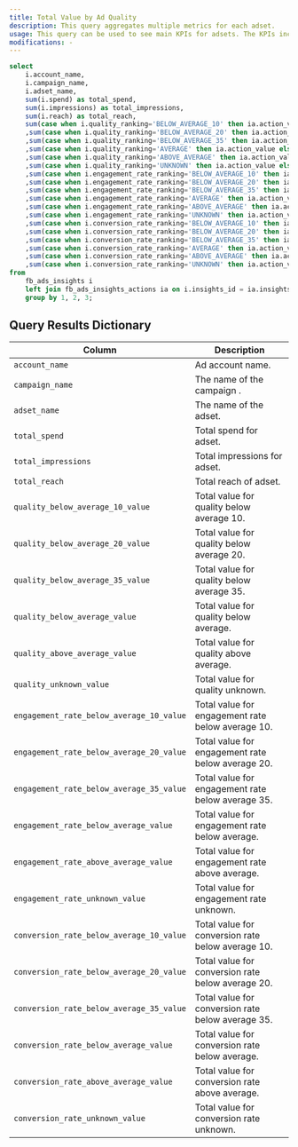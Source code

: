 ```yaml
---
title: Total Value by Ad Quality
description: This query aggregates multiple metrics for each adset.
usage: This query can be used to see main KPIs for adsets. The KPIs include but not limited to quality informaion, impressions, reach, spend, etc.
modifications: -
---
```


```sql
select
    i.account_name,
    i.campaign_name,
    i.adset_name,
    sum(i.spend) as total_spend,
    sum(i.impressions) as total_impressions,
    sum(i.reach) as total_reach,
    sum(case when i.quality_ranking='BELOW_AVERAGE_10' then ia.action_value else null end) as quality_below_average_10_value
    ,sum(case when i.quality_ranking='BELOW_AVERAGE_20' then ia.action_value else null end) as quality_below_average_20_value
    ,sum(case when i.quality_ranking='BELOW_AVERAGE_35' then ia.action_value else null end) as quality_below_average_35_value
    ,sum(case when i.quality_ranking='AVERAGE' then ia.action_value else null end) as quality_below_average_value
    ,sum(case when i.quality_ranking='ABOVE_AVERAGE' then ia.action_value else null end) as quality_above_average_value
    ,sum(case when i.quality_ranking='UNKNOWN' then ia.action_value else null end) as quality_unknown_value
    ,sum(case when i.engagement_rate_ranking='BELOW_AVERAGE_10' then ia.action_value else null end) as engagement_rate_below_average_10_value
    ,sum(case when i.engagement_rate_ranking='BELOW_AVERAGE_20' then ia.action_value else null end) as engagement_rate_below_average_20_value
    ,sum(case when i.engagement_rate_ranking='BELOW_AVERAGE_35' then ia.action_value else null end) as engagement_rate_below_average_35_value
    ,sum(case when i.engagement_rate_ranking='AVERAGE' then ia.action_value else null end) as engagement_rate_below_average_value
    ,sum(case when i.engagement_rate_ranking='ABOVE_AVERAGE' then ia.action_value else null end) as engagement_rate_above_average_value
    ,sum(case when i.engagement_rate_ranking='UNKNOWN' then ia.action_value else null end) as engagement_rate_unknown_value
    ,sum(case when i.conversion_rate_ranking='BELOW_AVERAGE_10' then ia.action_value else null end) as conversion_rate_below_average_10_value
    ,sum(case when i.conversion_rate_ranking='BELOW_AVERAGE_20' then ia.action_value else null end) as conversion_rate_below_average_20_value
    ,sum(case when i.conversion_rate_ranking='BELOW_AVERAGE_35' then ia.action_value else null end) as conversion_rate_below_average_35_value
    ,sum(case when i.conversion_rate_ranking='AVERAGE' then ia.action_value else null end) as conversion_rate_below_average_value
    ,sum(case when i.conversion_rate_ranking='ABOVE_AVERAGE' then ia.action_value else null end) as conversion_rate_above_average_value
    ,sum(case when i.conversion_rate_ranking='UNKNOWN' then ia.action_value else null end) as conversion_rate_unknown_value
from
    fb_ads_insights i
    left join fb_ads_insights_actions ia on i.insights_id = ia.insights_id
    group by 1, 2, 3;
```

## Query Results Dictionary

| Column | Description |
| --- | --- |
| `account_name`| Ad account name. |
| `campaign_name`| The name of the campaign . |
| `adset_name`| The name of the adset. |
| `total_spend`| Total spend for adset. |
| `total_impressions`| Total impressions for adset. |
| `total_reach`| Total reach of adset. |
| `quality_below_average_10_value`| Total value for quality below average 10. |
| `quality_below_average_20_value`| Total value for quality below average 20. |
| `quality_below_average_35_value`| Total value for quality below average 35. |
| `quality_below_average_value`| Total value for quality below average. |
| `quality_above_average_value`| Total value for quality above average. |
| `quality_unknown_value`| Total value for quality unknown. |
| `engagement_rate_below_average_10_value`| Total value for engagement rate below average 10. |
| `engagement_rate_below_average_20_value`| Total value for engagement rate below average 20. |
| `engagement_rate_below_average_35_value`| Total value for engagement rate below average 35. |
| `engagement_rate_below_average_value`| Total value for engagement rate below average. |
| `engagement_rate_above_average_value`| Total value for engagement rate above average. |
| `engagement_rate_unknown_value`| Total value for engagement rate unknown. |
| `conversion_rate_below_average_10_value`| Total value for conversion rate below average 10. |
| `conversion_rate_below_average_20_value`| Total value for conversion rate below average 20. |
| `conversion_rate_below_average_35_value`| Total value for conversion rate below average 35. |
| `conversion_rate_below_average_value`| Total value for conversion rate below average. |
| `conversion_rate_above_average_value`| Total value for conversion rate above average. |
| `conversion_rate_unknown_value`| Total value for conversion rate unknown. |

